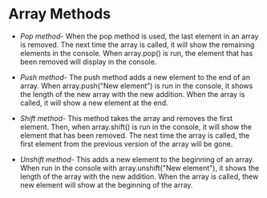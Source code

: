 # Array Methods

- *Pop method*- When the pop method is used, the last element in an array is removed. The next time the array is called, it will show the remaining elements in the console. When array.pop() is run, the element that has been removed will display in the console.

- *Push method*- The push method adds a new element to the end of an array. When array.push("New element") is run in the console, it shows the length of the new array with the new addition. When the array is called, it will show a new element at the end.

- *Shift method*- This method takes the array and removes the first element. Then, when array.shift() is run in the console, it will show the element that has been removed. The next time the array is called, the first element from the previous version of the array will be gone.

- *Unshift method*- This adds a new element to the beginning of an array. When run in the console with array.unshift("New element"), it shows the length of the array with the new addition. When the array is called, thew new element will show at the beginning of the array. 
